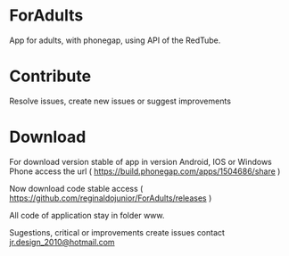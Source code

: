 # ForAdults

App for adults, with phonegap, using API of the RedTube.

# Contribute

Resolve issues, create new issues or suggest improvements

# Download

For download version stable of app in version Android, IOS or Windows Phone access the url ( https://build.phonegap.com/apps/1504686/share )

Now download code stable access ( https://github.com/reginaldojunior/ForAdults/releases )

All code of application stay in folder www.

Sugestions, critical or improvements create issues contact jr.design_2010@hotmail.com
